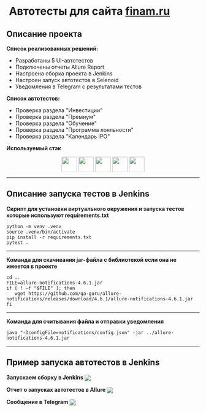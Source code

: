 #  Автотесты для сайта [finam.ru](https://www.finam.ru)

## Описание проекта

**Список реализованных решений:**
- Разработаны 5 UI-автотестов  
- Подключены отчеты Allure Report  
- Настроена сборка проекта в Jenkins  
- Настроен запуск автотестов в Selenoid
- Уведомления в Telegram с результатами тестов

**Список автотестов:**
- Проверка раздела "Инвестиции"
- Проверка раздела "Премиум"     
- Проверка раздела "Обучение"  
- Проверка раздела "Программа лояльности"   
- Проверка раздела "Календарь IPO"   

**Используемый стэк**  
<p align="center">
<img align="center" src="https://cdn.jsdelivr.net/gh/devicons/devicon@latest/icons/python/python-original-wordmark.svg" height="40" width="40" />
<img align="center" src="https://cdn.jsdelivr.net/gh/devicons/devicon@latest/icons/pycharm/pycharm-original.svg" height="40" width="40" />
<img align="center" src="https://cdn.jsdelivr.net/gh/devicons/devicon@latest/icons/jenkins/jenkins-original.svg" height="40" width="40" />
<img align="center" src="https://cdn.jsdelivr.net/gh/devicons/devicon@latest/icons/pytest/pytest-original.svg" height="40" width="40" />
<img align="center" src="https://cdn.jsdelivr.net/gh/devicons/devicon@latest/icons/git/git-original-wordmark.svg" height="40" width="40" />

---
## Описание запуска тестов в Jenkins  

**Cкрипт для установки виртуального окружения и запуска тестов которые используют requirements.txt**  
```
python -m venv .venv
source .venv/bin/activate
pip install -r requirements.txt
pytest .
```
---
**Команда для скачивания jar-файла с библиотекой если она не имеется в проекте**
```
cd ..
FILE=allure-notifications-4.6.1.jar
if [ ! -f "$FILE" ]; then
   wget https://github.com/qa-guru/allure-notifications/releases/download/4.6.1/allure-notifications-4.6.1.jar
fi
```
---
**Команда для считывания файла и отправки уведомления**
```
java "-DconfigFile=notifications/config.json" -jar ../allure-notifications-4.6.1.jar
```
---

## Пример запуска автотестов в Jenkins  

**Запускаем сборку в Jenkins**
<img align="center" src="![image](https://github.com/Ivan-Ne/finam/assets/74492605/c7434cec-e875-4191-b3c3-56eb3f1b2ea8)"/>  

**Отчет о запусках автотестов в Allure**
<img align="center" src="![image](https://github.com/Ivan-Ne/finam/assets/74492605/4da4f2e6-d3c4-44d2-8926-069546da08b1)"/>  

**Сообщение в Telegram** 
<img align="center" src="![image](https://github.com/Ivan-Ne/finam/assets/74492605/c5ea9d2f-e258-45dc-96e7-4dadc5277955)"/>  
